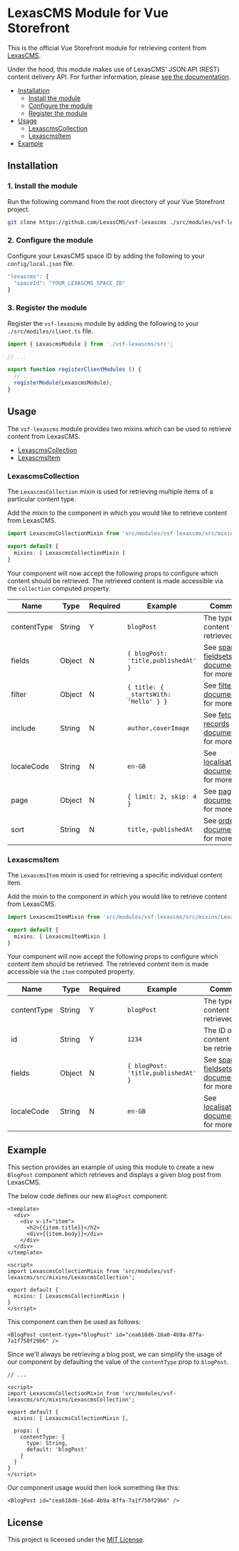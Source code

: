 LexasCMS Module for Vue Storefront
================================================================

This is the official Vue Storefront module for retrieving content from [LexasCMS](https://www.lexascms.com).

Under the hood, this module makes use of LexasCMS' JSON:API (REST) content delivery API. For further information, please [see the documentation](https://www.lexascms.com/docs/api-reference/content-delivery/jsonapi/).

- [Installation](#installation)
  - [Install the module](#1-install-the-module)
  - [Configure the module](#2-configure-the-module)
  - [Register the module](#3-register-the-module)
- [Usage](#usage)
  - [LexascmsCollection](#lexascmscollection)
  - [LexascmsItem](#lexascmsitem)
- [Example](#example)


Installation
----------------------------------------------------------------

### 1. Install the module

Run the following command from the root directory of your Vue Storefront project.

```bash
git clone https://github.com/LexasCMS/vsf-lexascms ./src/modules/vsf-lexascms
```

### 2. Configure the module

Configure your LexasCMS space ID by adding the following to your `config/local.json` file.

```js
"lexascms": {
  "spaceId": "YOUR_LEXASCMS_SPACE_ID"
}
```

### 3. Register the module

Register the `vsf-lexascms` module by adding the following to your `./src/modiles/client.ts` file.

```ts
import { LexascmsModule } from './vsf-lexascms/src';

// ...

export function registerClientModules () {
  // ...
  registerModule(LexascmsModule);
}
```


Usage
----------------------------------------------------------------

The `vsf-lexascms` module provides two mixins which can be used to retrieve content from LexasCMS. 

- [LexascmsCollection](#lexascmscollection)
- [LexascmsItem](#lexascmsitem)

### LexascmsCollection

The `LexascmsCollection` mixin is used for retrieving multiple items of a particular content type.

Add the mixin to the component in which you would like to retrieve content from LexasCMS.

```ts
import LexascmsCollectionMixin from 'src/modules/vsf-lexascms/src/mixins/LexascmsCollection';

export default {
  mixins: [ LexascmsCollectionMixin ]
}
```

Your component will now accept the following props to configure which content should be retrieved. The retrieved content is made accessible via the `collection` computed property.

| Name        | Type   | Required | Example                               | Comments                                                                                                                                                              |
|-------------|--------|----------|---------------------------------------|-----------------------------------------------------------------------------------------------------------------------------------------------------------------------|
| contentType | String | Y        | `blogPost`                            | The type of content to be retrieved.                                                                                                                  |
| fields      | Object | N        | `{ blogPost: 'title,publishedAt' }`   | See [sparse fieldsets documentation](https://www.lexascms.com/docs/api-reference/content-delivery/jsonapi/sparse-fieldsets/) for more info.                           |
| filter      | Object | N        | `{ title: { _startsWith: 'Hello' } }` | See [filtering documentation](https://www.lexascms.com/docs/api-reference/content-delivery/jsonapi/filtering/) for more info.                                         |
| include     | String | N        | `author,coverImage`                   | See [fetching records documentation](https://www.lexascms.com/docs/api-reference/content-delivery/jsonapi/fetching-records/#including-related-records) for more info. |
| localeCode  | String | N        | `en-GB`                               | See [localisation documentation](https://www.lexascms.com/docs/api-reference/content-delivery/jsonapi/localisation/) for more info.                                   |
| page        | Object | N        | `{ limit: 2, skip: 4 }`               | See [pagination documentation](https://www.lexascms.com/docs/api-reference/content-delivery/jsonapi/pagination/) for more info.                                       |
| sort        | String | N        | `title,-publishedAt`                  | See [ordering documentation](https://www.lexascms.com/docs/api-reference/content-delivery/jsonapi/ordering/) for more info.                                           |


### LexascmsItem

The `LexascmsItem` mixin is used for retrieving a specific individual content item.

Add the mixin to the component in which you would like to retrieve content from LexasCMS.

```ts
import LexascmsItemMixin from 'src/modules/vsf-lexascms/src/mixins/LexascmsItem';

export default {
  mixins: [ LexascmsItemMixin ]
}
```

Your component will now accept the following props to configure which content item should be retrieved. The retrieved content item is made accessible via the `item` computed property.

| Name        | Type   | Required | Example                               | Comments                                                                                                                                                              |
|-------------|--------|----------|---------------------------------------|-----------------------------------------------------------------------------------------------------------------------------------------------------------------------|
| contentType | String | Y        | `blogPost`                            | The type of content to be retrieved.                                                                                                                  |
| id          | String | Y        | `1234`                                | The ID of the content item to be retrieved.                                                                                                                  |
| fields      | Object | N        | `{ blogPost: 'title,publishedAt' }`   | See [sparse fieldsets documentation](https://www.lexascms.com/docs/api-reference/content-delivery/jsonapi/sparse-fieldsets/) for more info.                           |
| localeCode  | String | N        | `en-GB`                               | See [localisation documentation](https://www.lexascms.com/docs/api-reference/content-delivery/jsonapi/localisation/) for more info.                                   |


Example
----------------------------------------------------------------

This section provides an example of using this module to create a new `BlogPost` component which retrieves and displays a given blog post from LexasCMS.

The below code defines our new `BlogPost` component:

```vue
<template>
  <div>
    <div v-if="item">
      <h2>{{item.title}}</h2>
      <div>{{item.body}}</div>
    </div>
  </div>
</template>

<script>
import LexascmsCollectionMixin from 'src/modules/vsf-lexascms/src/mixins/LexascmsCollection';

export default {
  mixins: [ LexascmsCollectionMixin ]
}
</script>
```

This component can then be used as follows:

```vue
<BlogPost content-type="blogPost" id="cea618d6-16a0-4b9a-87fa-7a1f750f29b6" />
```

Since we'll always be retrieving a blog post, we can simplify the usage of our component by defaulting the value of the `contentType` prop to `blogPost`.

```vue
// ...

<script>
import LexascmsCollectionMixin from 'src/modules/vsf-lexascms/src/mixins/LexascmsCollection';

export default {
  mixins: [ LexascmsCollectionMixin ],

  props: {
    contentType: {
      type: String,
      default: 'blogPost'
    }
  }
}
</script>
```

Our component usage would then look something like this:

```vue
<BlogPost id="cea618d6-16a0-4b9a-87fa-7a1f750f29b6" />
```

License
----------------------------------------------------------------

This project is licensed under the [MIT License](LICENSE).